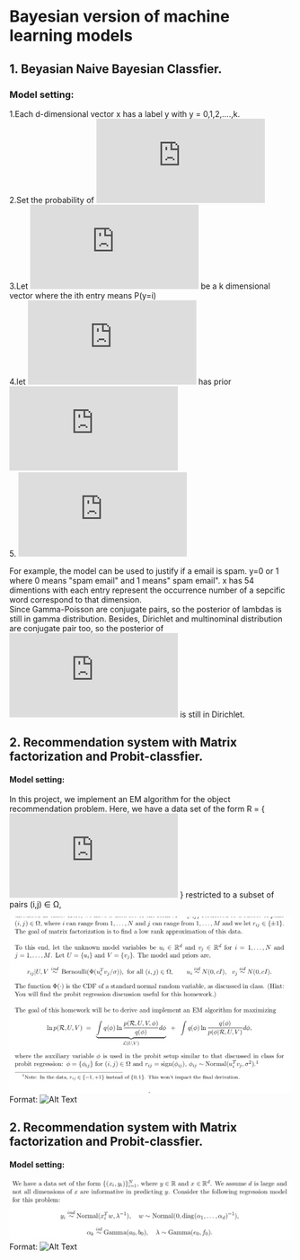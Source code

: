 # Bayesian version of machine learning models

## 1. Beyasian Naive Bayesian Classfier.
### Model setting: <br>
1.Each d-dimensional vector x has a label y with y = 0,1,2,....,k. \
2.Set the probability of ![alt text](http://latex.codecogs.com/gif.latex?P%28x_n%7C%5Clambda_%7By_n%7D%29%3D%5Cprod_%7Bj%3DI%7D%5EdPoisson%28x_n_%2C_j%7C%5Clambda_%7By_n_%2Cj%7D%29)\
3.Let ![alt text](http://latex.codecogs.com/gif.latex?%5Cpi) be a k dimensional vector where the ith entry means P(y=i)   
4.let ![alt text](http://latex.codecogs.com/gif.latex?%5Cpi) has prior ![alt text](http://latex.codecogs.com/gif.latex?Dirichlet%28%5Calpha_1%2C...%2C%5Calpha_k%29)<br>
5. ![alt text](http://latex.codecogs.com/gif.latex?for%5C%2C%20i%5Cin%5C%7B1%2C...%2Ck%20%5C%7D%5C%2C%20and%20%5C%2C%20j%20%5Cin%5C%7B1%2C...%2Cd%5C%7D%2C%5C%2C%20%5Clambda_i%2C_j%20%5C%2C%20in%20%5C%2CGamma%28a%2Cb%29)

For example, the model can be used to justify if a email is spam. y=0 or 1 where 0 means "spam email" and 1 means" spam email".
x has 54 dimentions with each entry represent the occurrence number of a sepcific word correspond to that dimension.<br>
Since Gamma-Poisson are conjugate pairs, so the posterior of lambdas is still in gamma distribution. Besides,
Dirichlet and multinominal distribution are conjugate pair too, so the posterior of
![alt text](http://latex.codecogs.com/gif.latex?%5Cpi) is still in Dirichlet.


## 2. Recommendation system with Matrix factorization and Probit-classfier.
#### Model setting: <br>

In this project, we implement an EM algorithm for the object recommendation problem. Here, we have a data set of the form R = { ![](http://latex.codecogs.com/gif.latex?r_i_j) }
restricted to a subset of pairs (i,j) ∈ Ω,


![GitHub Logo](https://github.com/yesbo/Bayesian-machine-learning/blob/master/Recommendation%20with%20matrix%20factorization%20and%20EM%20algo/model%20setting.png)
Format: ![Alt Text](url)

## 2. Recommendation system with Matrix factorization and Probit-classfier.
#### Model setting: <br>

![GitHub Logo](https://github.com/yesbo/Bayesian-machine-learning/blob/master/Variation-inference/Graphic%20model%20setting.png)
Format: ![Alt Text](url)
